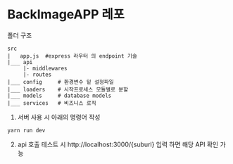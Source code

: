 # BackImageAPP 레포

폴더 구조
``` 
src
|   app.js  #express 라우터 의 endpoint 기술
|___ api
     |- middlewares
     |- routes
|___ config     # 환경변수 밑 설정파일
|___ loaders    # 시작프로세스 모듈별로 분할
|___ models     # database models
|___ services   # 비즈니스 로직
``` 

1. 서버 사용 시 아래의 명령어 작성
``` 
yarn run dev
``` 

2. api 호출 테스트 시 http://localhost:3000/{suburl} 입력 하면 해당 API 확인 가능